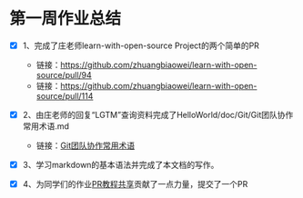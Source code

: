 # 第一周作业总结
- [x] 1、完成了庄老师learn-with-open-source Project的两个简单的PR 
  * 链接：https://github.com/zhuangbiaowei/learn-with-open-source/pull/94
  * 链接：https://github.com/zhuangbiaowei/learn-with-open-source/pull/114
 
- [x] 2、由庄老师的回复“LGTM”查询资料完成了HelloWorld/doc/Git/Git团队协作常用术语.md
  * 链接：[Git团队协作常用术语](https://github.com/OS-ABC/HelloWorld/blob/master/doc/Git/Git%E5%9B%A2%E9%98%9F%E5%8D%8F%E4%BD%9C%E5%B8%B8%E7%94%A8%E6%9C%AF%E8%AF%AD.md)
  
- [x] 3、学习markdown的基本语法并完成了本文档的写作。

- [x] 4、为同学们的作业[PR教程共享](https://github.com/OS-ABC/HelloWorld/tree/master/doc/Start)贡献了一点力量，提交了一个PR
 
